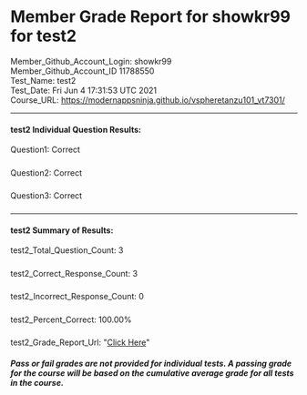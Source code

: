 # Member Grade Report for showkr99 for test2  
   
Member_Github_Account_Login: showkr99  
Member_Github_Account_ID 11788550  
Test_Name: test2  
Test_Date: Fri Jun  4 17:31:53 UTC 2021  
Course_URL: https://modernappsninja.github.io/vspheretanzu101_vt7301/  
   
---  
#### test2 Individual Question Results:  
Question1: Correct  
#####  
Question2: Correct  
#####  
Question3: Correct  
#####  
---  
#### test2 Summary of Results:  
test2_Total_Question_Count: 3  
#####  
test2_Correct_Response_Count: 3  
#####  
test2_Incorrect_Response_Count: 0  
#####  
test2_Percent_Correct: 100.00%  
#####  
test2_Grade_Report_Url: "[Click Here](https://github.com/modernappsninjas/showkr99/blob/main/static/userdata/courses/vspheretanzu101_vt7301/grade_report.pr475.test2.md)"
##### Pass or fail grades are not provided for individual tests. A passing grade for the course will be based on the cumulative average grade for all tests in the course.  
